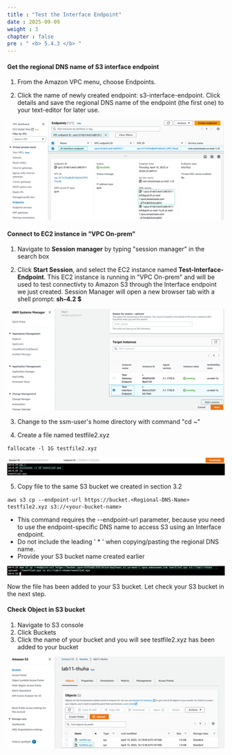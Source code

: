 ```yaml
---
title : "Test the Interface Endpoint"
date : 2025-09-09
weight : 3
chapter : false
pre : " <b> 5.4.3 </b> "
---
```


#### Get the regional DNS name of S3 interface endpoint
1. From the Amazon VPC menu, choose Endpoints.

2. Click the name of newly created endpoint: s3-interface-endpoint. Click details and save the regional DNS name of the endpoint (the first one) to your text-editor for later use. 

![dns name](/images/5-Workshop/5.4-S3-onprem/dns.png)


#### Connect to EC2 instance in "VPC On-prem"

1. Navigate to **Session manager** by typing "session manager" in the search box 

2. Click **Start Session**, and select the EC2 instance named **Test-Interface-Endpoint**. This EC2 instance is running in "VPC On-prem" and will be used to test connectivty to Amazon S3 through the Interface endpoint we just created. Session Manager will open a new browser tab with a shell prompt: **sh-4.2 $**

![Start session](/images/5-Workshop/5.4-S3-onprem/start-session.png)

3. Change to the ssm-user's home directory with command "cd ~"

4. Create a file named testfile2.xyz
```
fallocate -l 1G testfile2.xyz
```

![user](/images/5-Workshop/5.4-S3-onprem/cli1.png)


5. Copy file to the same S3 bucket we created in section 3.2

```
aws s3 cp --endpoint-url https://bucket.<Regional-DNS-Name> testfile2.xyz s3://<your-bucket-name>
``` 
+ This command requires the --endpoint-url parameter, because you need to use the endpoint-specific DNS name to access S3 using an Interface endpoint.
+ Do not include the leading ' * ' when copying/pasting the regional DNS name.
+ Provide your S3 bucket name created earlier

![copy file](/images/5-Workshop/5.4-S3-onprem/cli2.png)


Now the file has been added to your S3 bucket. Let check your S3 bucket in the next step.

#### Check Object in S3 bucket

1. Navigate to S3 console
2. Click Buckets
3. Click the name of your bucket and you will see testfile2.xyz has been added to your bucket

![check bucket](/images/5-Workshop/5.4-S3-onprem/check-bucket.png)




